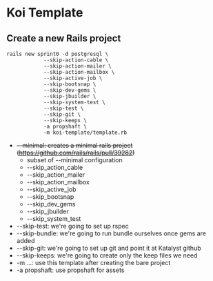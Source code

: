 # Koi Template

## Create a new Rails project

```
rails new sprint0 -d postgresql \
            --skip-action-cable \
            --skip-action-mailer \
            --skip-action-mailbox \
            --skip-active-job \
            --skip-bootsnap \
            --skip-dev-gems \
            --skip-jbuilder \
            --skip-system-test \
            --skip-test \
            --skip-git \
            --skip-keeps \
            -a propshaft \
            -m koi-template/template.rb
```

 * ~~--minimal: creates a minimal rails project (https://github.com/rails/rails/pull/39282)~~
   * subset of --minimal configuration
   * --skip_action_cable
   * --skip_action_mailer
   * --skip_action_mailbox
   * --skip_active_job
   * --skip_bootsnap
   * --skip_dev_gems
   * --skip_jbuilder
   * --skip_system_test
 * --skip-test: we're going to set up rspec
 * --skip-bundle: we're going to run bundle ourselves once gems are added
 * --skip-git: we're going to set up git and point it at Katalyst github
 * --skip-keeps: we're going to create only the keep files we need
 * -m ...: use this template after creating the bare project 
 * -a propshaft: use propshaft for assets
